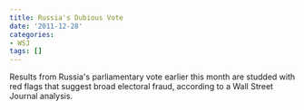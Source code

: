 ```yaml
---
title: Russia's Dubious Vote
date: '2011-12-28'
categories:
- WSJ
tags: []
---
```

Results from Russia's parliamentary vote earlier this month are studded with red flags that suggest broad electoral fraud, according to a Wall Street Journal analysis.